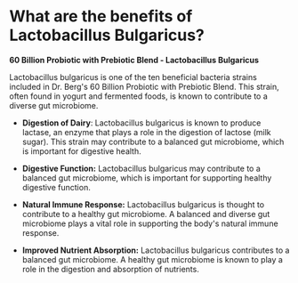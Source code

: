 # What are the benefits of Lactobacillus Bulgaricus?

**60 Billion Probiotic with Prebiotic Blend - Lactobacillus Bulgaricus** 

Lactobacillus bulgaricus is one of the ten beneficial bacteria strains included in Dr. Berg's 60 Billion Probiotic with Prebiotic Blend. This strain, often found in yogurt and fermented foods, is known to contribute to a diverse gut microbiome. 

- **Digestion of Dairy**: Lactobacillus bulgaricus is known to produce lactase, an enzyme that plays a role in the digestion of lactose (milk sugar). This strain may contribute to a balanced gut microbiome, which is important for digestive health. 

- **Digestive Function:** Lactobacillus bulgaricus may contribute to a balanced gut microbiome, which is important for supporting healthy digestive function. 

- **Natural Immune Response:** Lactobacillus bulgaricus is thought to contribute to a healthy gut microbiome. A balanced and diverse gut microbiome plays a vital role in supporting the body's natural immune response.  

- **Improved Nutrient Absorption:** Lactobacillus bulgaricus contributes to a balanced gut microbiome.  A healthy gut microbiome is known to play a role in the digestion and absorption of nutrients.